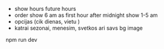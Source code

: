 - show hours future hours
- order show 6 am as first hour after midnight show 1-5 am 
- opcijas (cik dienas, vietu )
- katrai sezonai, menesim, svetkos ari savs bg image


npm run dev